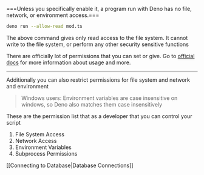 
===Unless you specifically enable it, a program run with Deno has no file, network, or environment access.===

```bash
deno run --allow-read mod.ts
```
The above command gives only read access to the file system. It cannot write to the file system, or perform any other security sensitive functions

There are officially lot of permissions that you can set or give. Go to [official docs](https://deno.land/manual@v1.36.2/basics/permissions) for more information about usage and more.

---
Additionally you can also restrict permissions for file system and network and environment

> Windows users: Environment variables are case insensitive on windows, so Deno also matches them case insensitively


These are the permission list that as a developer that you can control your script
1. File System Access
2. Network Access
3. Environment Variables
4. Subprocess Permissions

[[Connecting to Database|Database Connections]]

